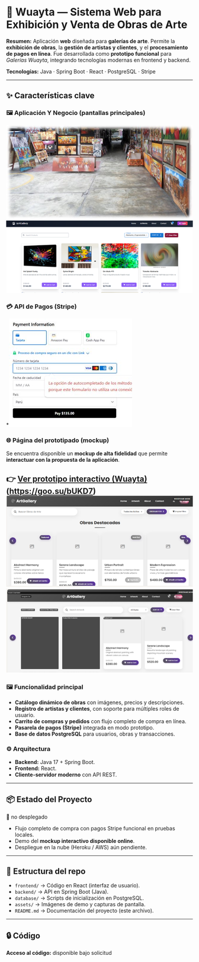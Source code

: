 
# 🎨 Wuayta — Sistema Web para Exhibición y Venta de Obras de Arte

**Resumen:**
Aplicación **web** diseñada para **galerías de arte**.
Permite la **exhibición de obras**, la **gestión de artistas y clientes**, y el **procesamiento de pagos en línea**.
Fue desarrollada como **prototipo funcional** para *Galerías Wuayta*, integrando tecnologías modernas en frontend y backend.

**Tecnologías:** Java · Spring Boot · React · PostgreSQL · Stripe

---

## ✨ Características clave

### 🖼️ Aplicación Y Negocio (pantallas principales)
![Pantalla principal](assets/Imasgen5.jpg)
![Pantalla principal](assets/Imassgen2.png)
### 💳 API de Pagos (Stripe)

*![Pantalla principal](assets/Captssura.JPG)


### 🌐 Página del prototipado (mockup)
Se encuentra disponible un **mockup de alta fidelidad** que permite **interactuar con la propuesta de la aplicación**.

👉 [Ver prototipo interactivo (Wuayta)](https://goo.su/bUKD7)   (https://goo.su/bUKD7) 
![Pantalla principal](assets/Imsagen1.png)
![Pantalla principal](assets/Imagsen3.png) 
---


### 🖼️ Funcionalidad principal

* **Catálogo dinámico de obras** con imágenes, precios y descripciones.
* **Registro de artistas y clientes**, con soporte para múltiples roles de usuario.
* **Carrito de compras y pedidos** con flujo completo de compra en línea.
* **Pasarela de pagos (Stripe)** integrada en modo prototipo.
* **Base de datos PostgreSQL** para usuarios, obras y transacciones.

### ⚙️ Arquitectura

* **Backend:** Java 17 + Spring Boot.
* **Frontend:** React.
* **Cliente-servidor moderno** con API REST.

---

## 📦 Estado del Proyecto

🚧 no desplegado

* Flujo completo de compra con pagos Stripe funcional en pruebas locales.
* Demo del **mockup interactivo disponible online**.
* Despliegue en la nube (Heroku / AWS) aún pendiente.

---

## 📂 Estructura del repo

* `frontend/` → Código en React (interfaz de usuario).
* `backend/` → API en Spring Boot (Java).
* `database/` → Scripts de inicialización en PostgreSQL.
* `assets/` → Imágenes de demo y capturas de pantalla.
* `README.md` → Documentación del proyecto (este archivo).


---
## 🔒 Código
**Acceso al código:** disponible bajo solicitud 




